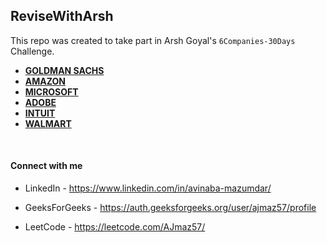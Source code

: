 ## ReviseWithArsh
 This repo was created to take part in Arsh Goyal's `6Companies-30Days` Challenge.
<br>

- [**GOLDMAN SACHS**](https://github.com/Avinaba-Mazumdar/6Companies30Days/tree/main/DAY%2001-05%20(Goldman%20Sachs))
- [**AMAZON**](https://github.com/Avinaba-Mazumdar/6Companies30Days/tree/main/DAY%2006-10%20(Amazon))
- [**MICROSOFT**](https://github.com/Avinaba-Mazumdar/6Companies30Days/tree/main/DAY%2011-15%20(Microsoft))
- [**ADOBE**](https://github.com/Avinaba-Mazumdar/6Companies30Days/tree/main/DAY%2016-20%20(Adobe))
- [**INTUIT**](https://github.com/Avinaba-Mazumdar/6Companies30Days/tree/main/DAY%2021-25%20(Intuit))
- [**WALMART**](https://github.com/Avinaba-Mazumdar/6Companies30Days/tree/main/DAY%2026-30%20(Walmart))

<br>

#### Connect with me
- LinkedIn - https://www.linkedin.com/in/avinaba-mazumdar/
<!-- - Interviewbit -  -->
- GeeksForGeeks - https://auth.geeksforgeeks.org/user/ajmaz57/profile
<!-- - Coding Ninjas -  -->
- LeetCode - https://leetcode.com/AJmaz57/

<!-- 
CodeChef - 
CodeForces -  
-->